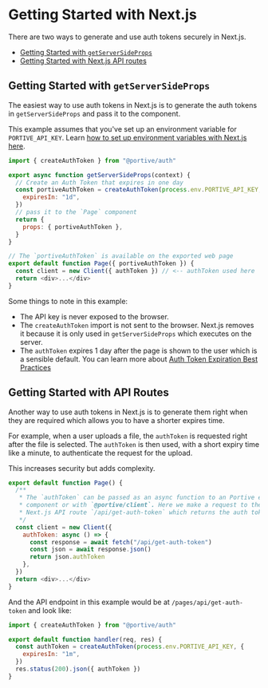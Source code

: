 # Getting Started with Next.js

There are two ways to generate and use auth tokens securely in Next.js.

- [Getting Started with `getServerSideProps`](#getting-started-with-getserversideprops)
- [Getting Started with Next.js API routes]()

## Getting Started with `getServerSideProps`

The easiest way to use auth tokens in Next.js is to generate the auth tokens in `getServerSideProps` and pass it to the component.

This example assumes that you've set up an environment variable for `PORTIVE_API_KEY`.
Learn [how to set up environment variables with Next.js here](https://nextjs.org/docs/basic-features/environment-variables).

```javascript
import { createAuthToken } from "@portive/auth"

export async function getServerSideProps(context) {
  // Create an Auth Token that expires in one day
  const portiveAuthToken = createAuthToken(process.env.PORTIVE_API_KEY, {
    expiresIn: "1d",
  })
  // pass it to the `Page` component
  return {
    props: { portiveAuthToken },
  }
}

// The `portiveAuthToken` is available on the exported web page
export default function Page({ portiveAuthToken }) {
  const client = new Client({ authToken }) // <-- authToken used here
  return <div>...</div>
}
```

Some things to note in this example:

- The API key is never exposed to the browser.
- The `createAuthToken` import is not sent to the browser. Next.js removes it because it is only used in `getServerSideProps` which executes on the server.
- The `authToken` expires 1 day after the page is shown to the user which is a sensible default. You can learn more about [Auth Token Expiration Best Practices]()

## Getting Started with API Routes

Another way to use auth tokens in Next.js is to generate them right when they are required which allows you to have a shorter expires time.

For example, when a user uploads a file, the `authToken` is requested right after the file is selected. The `authToken` is then used, with a short expiry time like a minute, to authenticate the request for the upload.

This increases security but adds complexity.

```javascript
export default function Page() {
  /**
   * The `authToken` can be passed as an async function to an Portive enabled
   * component or with `@portive/client`. Here we make a request to the
   * Next.js API route `/api/get-auth-token` which returns the auth token.
   */
  const client = new Client({
    authToken: async () => {
      const response = await fetch("/api/get-auth-token")
      const json = await response.json()
      return json.authToken
    },
  })
  return <div>...</div>
}
```

And the API endpoint in this example would be at `/pages/api/get-auth-token` and look like:

```javascript
import { createAuthToken } from "@portive/auth"

export default function handler(req, res) {
  const authToken = createAuthToken(process.env.PORTIVE_API_KEY, {
    expiresIn: "1m",
  })
  res.status(200).json({ authToken })
}
```
